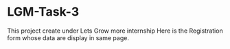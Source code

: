 # LGM-Task-3 
This project create under Lets Grow more internship Here is the Registration form whose data are  display in same page.
